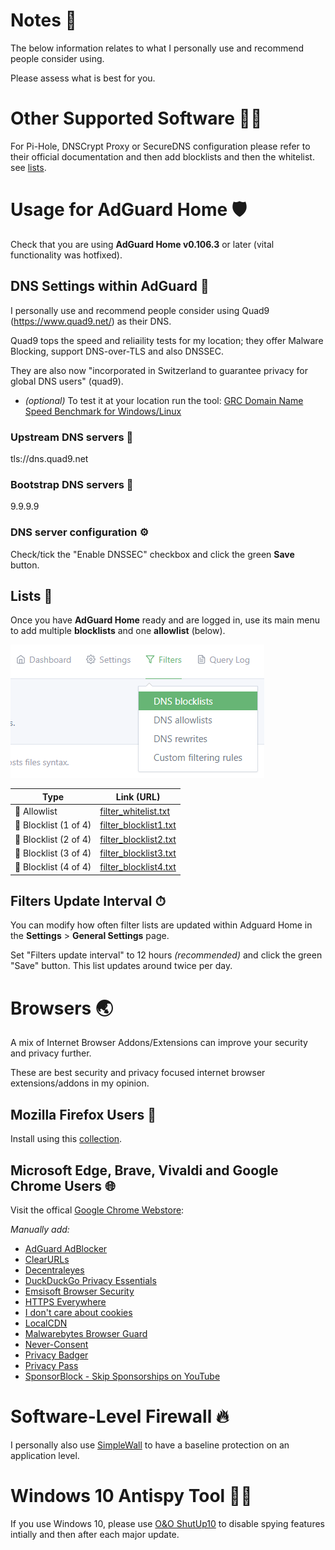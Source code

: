 
# Notes 📒

The below information relates to what I personally use and recommend people consider using.

Please assess what is best for you.

# Other Supported Software 👩‍💻

For Pi-Hole, DNSCrypt Proxy or SecureDNS configuration please refer to their official documentation and then add blocklists and then the whitelist. see [lists](https://github.com/hl2guide/Filterlist-for-AdGuard-or-PiHole/blob/master/USAGE.md#lists-).

# Usage for AdGuard Home 🛡

Check that you are using __AdGuard Home v0.106.3__ or later
(vital functionality was hotfixed).

## DNS Settings within AdGuard 🥅

I personally use and recommend people consider using Quad9 (https://www.quad9.net/) as their DNS.

Quad9 tops the speed and reliaility tests for my location; they offer Malware Blocking, support DNS-over-TLS and also DNSSEC.

They are also now "incorporated in Switzerland to guarantee privacy for global DNS users" (quad9).

* _(optional)_ To test it at your location run the tool: [GRC Domain Name Speed Benchmark for Windows/Linux](https://www.grc.com/dns/benchmark.htm)

### Upstream DNS servers 🔼

tls://dns.quad9.net

### Bootstrap DNS servers 🥾

9.9.9.9

### DNS server configuration ⚙

Check/tick the "Enable DNSSEC" checkbox and click the green __Save__ button.

## Lists 📓

Once you have __AdGuard Home__ ready and are logged in, use its main menu to add
multiple __blocklists__ and one __allowlist__ (below).

![menu](https://raw.githubusercontent.com/hl2guide/Filterlist-for-AdGuard/master/Screenshots/example%20menu.PNG "Menu")

Type | Link (URL)
--------- | -----
📗 Allowlist | [filter_whitelist.txt](https://raw.githubusercontent.com/hl2guide/Filterlist-for-AdGuard/master/filter_whitelist.txt)
🛑 Blocklist (1 of 4) | [filter_blocklist1.txt](https://raw.githubusercontent.com/hl2guide/Filterlist-for-AdGuard/master/Blocklist/filter_blocklist1.txt)
🛑 Blocklist (2 of 4) | [filter_blocklist2.txt](https://raw.githubusercontent.com/hl2guide/Filterlist-for-AdGuard/master/Blocklist/filter_blocklist2.txt)
🛑 Blocklist (3 of 4) | [filter_blocklist3.txt](https://raw.githubusercontent.com/hl2guide/Filterlist-for-AdGuard/master/Blocklist/filter_blocklist3.txt)
🛑 Blocklist (4 of 4) | [filter_blocklist4.txt](https://raw.githubusercontent.com/hl2guide/Filterlist-for-AdGuard/master/Blocklist/filter_blocklist4.txt)

## Filters Update Interval ⏱

You can modify how often filter lists are updated within Adguard Home in the
__Settings__ > __General Settings__ page.

Set "Filters update interval" to 12 hours _(recommended)_ and click the green "Save" button.
This list updates around twice per day.

# Browsers 🌏

A mix of Internet Browser Addons/Extensions can improve your security and privacy further.

These are best security and privacy focused internet browser extensions/addons in my opinion.

## Mozilla Firefox Users 🦊

Install using this [collection](https://addons.mozilla.org/en-US/firefox/collections/3899969/BestSecurityPrivacy/?page=1&collection_sort=name).

## Microsoft Edge, Brave, Vivaldi and Google Chrome Users 🌐

Visit the offical [Google Chrome Webstore](https://chrome.google.com/webstore/category/extensions):

_Manually add:_

- [AdGuard AdBlocker](https://chrome.google.com/webstore/detail/adguard-adblocker/bgnkhhnnamicmpeenaelnjfhikgbkllg)
- [ClearURLs](https://chrome.google.com/webstore/detail/clearurls/lckanjgmijmafbedllaakclkaicjfmnk)
- [Decentraleyes](https://chrome.google.com/webstore/detail/decentraleyes/ldpochfccmkkmhdbclfhpagapcfdljkj)
- [DuckDuckGo Privacy Essentials](https://chrome.google.com/webstore/detail/duckduckgo-privacy-essent/bkdgflcldnnnapblkhphbgpggdiikppg)
- [Emsisoft Browser Security](https://chrome.google.com/webstore/detail/emsisoft-browser-security/jfofijpkapingknllefalncmbiienkab)
- [HTTPS Everywhere](https://chrome.google.com/webstore/detail/https-everywhere/gcbommkclmclpchllfjekcdonpmejbdp)
- [I don't care about cookies](https://chrome.google.com/webstore/detail/i-dont-care-about-cookies/fihnjjcciajhdojfnbdddfaoknhalnja)
- [LocalCDN](https://chrome.google.com/webstore/detail/localcdn/njdfdhgcmkocbgbhcioffdbicglldapd)
- [Malwarebytes Browser Guard](https://chrome.google.com/webstore/detail/malwarebytes-browser-guar/ihcjicgdanjaechkgeegckofjjedodee)
- [Never-Consent](https://chrome.google.com/webstore/detail/never-consent/pgahndjfiejekcbidhejmpplgdhejdpb)
- [Privacy Badger](https://chrome.google.com/webstore/detail/privacy-badger/pkehgijcmpdhfbdbbnkijodmdjhbjlgp)
- [Privacy Pass](https://chrome.google.com/webstore/detail/privacy-pass/ajhmfdgkijocedmfjonnpjfojldioehi)
- [SponsorBlock - Skip Sponsorships on YouTube](https://chrome.google.com/webstore/detail/sponsorblock-for-youtube/mnjggcdmjocbbbhaepdhchncahnbgone)

# Software-Level Firewall 🔥

I personally also use [SimpleWall](https://www.henrypp.org/product/simplewall) to have a baseline protection on an application level.

# Windows 10 Antispy Tool 🕵️‍♀️

If you use Windows 10, please use [O&O ShutUp10](https://www.oo-software.com/en/shutup10) to disable spying features intially and then after each major update.
